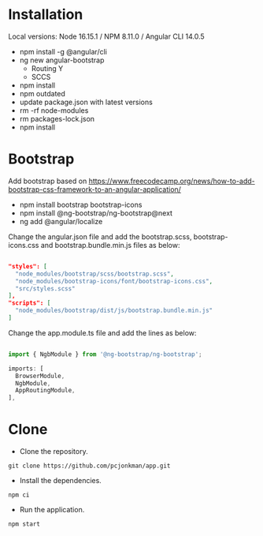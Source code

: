 # Installation

Local versions: Node 16.15.1 / NPM 8.11.0 / Angular CLI 14.0.5

- npm install -g @angular/cli
- ng new angular-bootstrap
    - Routing Y
    - SCCS
- npm install
- npm outdated
- update package.json with latest versions
- rm -rf node-modules
- rm packages-lock.json
- npm install


# Bootstrap
Add bootstrap based on
<https://www.freecodecamp.org/news/how-to-add-bootstrap-css-framework-to-an-angular-application/>


- npm install bootstrap bootstrap-icons
- npm install @ng-bootstrap/ng-bootstrap@next
- ng add @angular/localize

Change the angular.json file and add the bootstrap.scss, bootstrap-icons.css and bootstrap.bundle.min.js files as below:

```json

"styles": [
  "node_modules/bootstrap/scss/bootstrap.scss",
  "node_modules/bootstrap-icons/font/bootstrap-icons.css",
  "src/styles.scss"
],
"scripts": [
  "node_modules/bootstrap/dist/js/bootstrap.bundle.min.js"
]
```

Change the app.module.ts file and add the lines as below:

```typescript

import { NgbModule } from '@ng-bootstrap/ng-bootstrap';

imports: [
  BrowserModule,
  NgbModule,
  AppRoutingModule,
],
```

# Clone
- Clone the repository.

```shell
git clone https://github.com/pcjonkman/app.git
```

- Install the dependencies.

```shell
npm ci
```

- Run the application.

```shell
npm start
```
